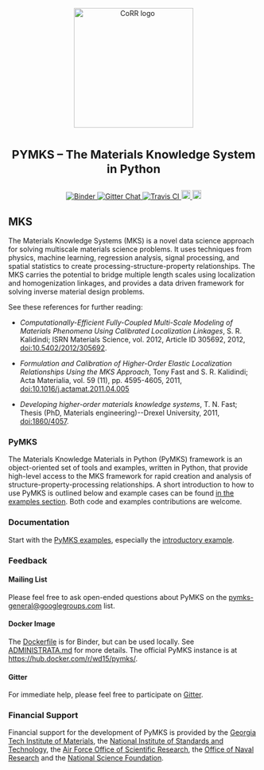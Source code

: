 <p align="center">
    <img src="https://raw.githubusercontent.com/materialsinnovation/pymks/master/doc/pymks_logo.ico"
         height="240"
         alt="CoRR logo"
         class="inline">
</p>

<h1> <p align="center"><sup><strong>
PYMKS &ndash; The Materials Knowledge System in Python
</strong></sup></p>
</h1>

<p align="center">
<a href="http://mybinder.org/repo/materialsinnovation/pymks" target="_blank">
<img src="http://mybinder.org/badge.svg"
alt="Binder">
</a>
<a href="https://gitter.im/pymks/Lobby" target="_blank">
<img src="https://img.shields.io/gitter/room/gitterHQ/gitter.svg"
alt="Gitter Chat">
</a>
<a href="https://travis-ci.org/materialsinnovation/pymks" target="_blank">
<img src="https://api.travis-ci.org/materialsinnovation/pymks.svg"
alt="Travis CI">
</a>
<a href="https://pypi.python.org/pypi/pymks/0.3.1">
<img src="https://badge.fury.io/py/pymks.svg" alt="PyPI version" height="18">
</a>
<a href="LICENSE.md">
<img src="https://img.shields.io/badge/license-mit-blue.svg" alt="License" height="18">
</a>
</p>

## MKS

The Materials Knowledge Systems (MKS) is a novel data science approach
for solving multiscale materials science problems. It uses techniques
from physics, machine learning, regression analysis, signal processing,
and spatial statistics to create processing-structure-property
relationships. The MKS carries the potential to bridge multiple
length scales using localization and homogenization linkages, and
provides a data driven framework for solving inverse material design
problems.

See these references for further reading:

 - *Computationally-Efficient Fully-Coupled Multi-Scale Modeling of
   Materials Phenomena Using Calibrated Localization Linkages*,
   S. R. Kalidindi; ISRN Materials Science, vol. 2012, Article ID
   305692, 2012,
   [doi:10.5402/2012/305692](http://dx.doi.org/10.5402/2012/305692).

 - *Formulation and Calibration of Higher-Order Elastic Localization
   Relationships Using the MKS Approach*, Tony Fast and
   S. R. Kalidindi; Acta Materialia, vol. 59 (11), pp. 4595-4605,
   2011,
   [doi:10.1016/j.actamat.2011.04.005](http://dx.doi.org/10.1016/j.actamat.2011.04.005)

 - *Developing higher-order materials knowledge systems*, T. N. Fast;
   Thesis (PhD, Materials engineering)--Drexel University, 2011,
   [doi:1860/4057](http://dx.doi.org/1860/4057).

### PyMKS

The Materials Knowledge Materials in Python (PyMKS) framework is an
object-oriented set of tools and examples, written in Python, that
provide high-level access to the MKS framework for rapid creation and
analysis of structure-property-processing relationships. A short
introduction to how to use PyMKS is outlined below and example cases can
be found [in the examples section](./index.ipynb). Both code and
examples contributions are welcome.

### Documentation

Start with the [PyMKS examples](./index.ipynb), especially the
[introductory example](notebooks/intro.ipynb).

### Feedback

#### Mailing List

Please feel free to ask open-ended questions about PyMKS on the
<pymks-general@googlegroups.com> list.

#### Docker Image

The [Dockerfile](Dockerfile) is for Binder, but can be used
locally. See [ADMINISTRATA.md](ADMINISTRATA.md) for more details. The
official PyMKS instance is at https://hub.docker.com/r/wd15/pymks/.

#### Gitter

For immediate help, please feel free to participate on
[Gitter](https://gitter.im/pymks/Lobby).

### Financial Support

Financial support for the development of PyMKS is provided by the
[Georgia Tech Institute of Materials](http://materials.gatech.edu/),
the
[National Institute of Standards and Technology](http://www.nist.gov/mml/msed/index.cfm),
the
[Air Force Office of Scientific Research](http://www.wpafb.af.mil/AFRL/afosr/),
the [Office of Naval Research](http://www.onr.navy.mil/) and the
[National Science Foundation](http://www.nsf.gov/).
